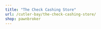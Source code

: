 ```yaml
---
title: "The Check Cashing Store"
url: /cutler-bay/the-check-cashing-store/
shop: pawnbroker
---
```

